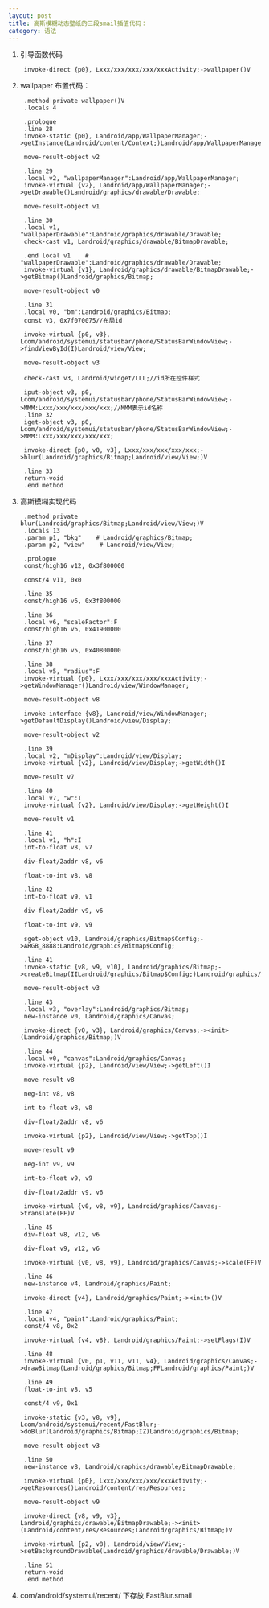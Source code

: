 ```yaml
---
layout: post
title: 高斯模糊动态壁纸的三段smail插值代码：
category: 语法
---
```




1. 引导函数代码

		invoke-direct {p0}, Lxxx/xxx/xxx/xxx/xxxActivity;->wallpaper()V

2. wallpaper 布置代码：

        .method private wallpaper()V
        .locals 4
        
        .prologue
        .line 28
        invoke-static {p0}, Landroid/app/WallpaperManager;->getInstance(Landroid/content/Context;)Landroid/app/WallpaperManager;
        
        move-result-object v2
        
        .line 29
        .local v2, "wallpaperManager":Landroid/app/WallpaperManager;
        invoke-virtual {v2}, Landroid/app/WallpaperManager;->getDrawable()Landroid/graphics/drawable/Drawable;
        
        move-result-object v1
        
        .line 30
        .local v1, "wallpaperDrawable":Landroid/graphics/drawable/Drawable;
        check-cast v1, Landroid/graphics/drawable/BitmapDrawable;
        
        .end local v1    # "wallpaperDrawable":Landroid/graphics/drawable/Drawable;
        invoke-virtual {v1}, Landroid/graphics/drawable/BitmapDrawable;->getBitmap()Landroid/graphics/Bitmap;
        
        move-result-object v0
        
        .line 31
        .local v0, "bm":Landroid/graphics/Bitmap;
        const v3, 0x7f070075//布局id
        
        invoke-virtual {p0, v3}, Lcom/android/systemui/statusbar/phone/StatusBarWindowView;->findViewById(I)Landroid/view/View;
        
        move-result-object v3
        
        check-cast v3, Landroid/widget/LLL;//id所在控件样式
        
        iput-object v3, p0, Lcom/android/systemui/statusbar/phone/StatusBarWindowView;->MMM:Lxxx/xxx/xxx/xxx/xxx;//MMM表示id名称
        .line 32
        iget-object v3, p0, Lcom/android/systemui/statusbar/phone/StatusBarWindowView;->MMM:Lxxx/xxx/xxx/xxx/xxx;
        
        invoke-direct {p0, v0, v3}, Lxxx/xxx/xxx/xxx/xxx;->blur(Landroid/graphics/Bitmap;Landroid/view/View;)V
        
        .line 33
        return-void
        .end method

3. 高斯模糊实现代码

        .method private blur(Landroid/graphics/Bitmap;Landroid/view/View;)V
        .locals 13
        .param p1, "bkg"    # Landroid/graphics/Bitmap;
        .param p2, "view"    # Landroid/view/View;
        
        .prologue
        const/high16 v12, 0x3f800000
        
        const/4 v11, 0x0
        
        .line 35
        const/high16 v6, 0x3f800000
        
        .line 36
        .local v6, "scaleFactor":F
        const/high16 v6, 0x41900000
        
        .line 37
        const/high16 v5, 0x40800000
        
        .line 38
        .local v5, "radius":F
        invoke-virtual {p0}, Lxxx/xxx/xxx/xxx/xxxActivity;->getWindowManager()Landroid/view/WindowManager;
        
        move-result-object v8
        
        invoke-interface {v8}, Landroid/view/WindowManager;->getDefaultDisplay()Landroid/view/Display;
        
        move-result-object v2
        
        .line 39
        .local v2, "mDisplay":Landroid/view/Display;
        invoke-virtual {v2}, Landroid/view/Display;->getWidth()I
        
        move-result v7
        
        .line 40
        .local v7, "w":I
        invoke-virtual {v2}, Landroid/view/Display;->getHeight()I
        
        move-result v1
        
        .line 41
        .local v1, "h":I
        int-to-float v8, v7
        
        div-float/2addr v8, v6
        
        float-to-int v8, v8
        
        .line 42
        int-to-float v9, v1
        
        div-float/2addr v9, v6
        
        float-to-int v9, v9
        
        sget-object v10, Landroid/graphics/Bitmap$Config;->ARGB_8888:Landroid/graphics/Bitmap$Config;
        
        .line 41
        invoke-static {v8, v9, v10}, Landroid/graphics/Bitmap;->createBitmap(IILandroid/graphics/Bitmap$Config;)Landroid/graphics/Bitmap;
        
        move-result-object v3
        
        .line 43
        .local v3, "overlay":Landroid/graphics/Bitmap;
        new-instance v0, Landroid/graphics/Canvas;
        
        invoke-direct {v0, v3}, Landroid/graphics/Canvas;-><init>(Landroid/graphics/Bitmap;)V
        
        .line 44
        .local v0, "canvas":Landroid/graphics/Canvas;
        invoke-virtual {p2}, Landroid/view/View;->getLeft()I
        
        move-result v8
        
        neg-int v8, v8
        
        int-to-float v8, v8
        
        div-float/2addr v8, v6
        
        invoke-virtual {p2}, Landroid/view/View;->getTop()I
        
        move-result v9
        
        neg-int v9, v9
        
        int-to-float v9, v9
        
        div-float/2addr v9, v6
        
        invoke-virtual {v0, v8, v9}, Landroid/graphics/Canvas;->translate(FF)V
        
        .line 45
        div-float v8, v12, v6
        
        div-float v9, v12, v6
        
        invoke-virtual {v0, v8, v9}, Landroid/graphics/Canvas;->scale(FF)V
        
        .line 46
        new-instance v4, Landroid/graphics/Paint;
        
        invoke-direct {v4}, Landroid/graphics/Paint;-><init>()V
        
        .line 47
        .local v4, "paint":Landroid/graphics/Paint;
        const/4 v8, 0x2
        
        invoke-virtual {v4, v8}, Landroid/graphics/Paint;->setFlags(I)V
        
        .line 48
        invoke-virtual {v0, p1, v11, v11, v4}, Landroid/graphics/Canvas;->drawBitmap(Landroid/graphics/Bitmap;FFLandroid/graphics/Paint;)V
        
        .line 49
        float-to-int v8, v5
        
        const/4 v9, 0x1
        
        invoke-static {v3, v8, v9}, Lcom/android/systemui/recent/FastBlur;->doBlur(Landroid/graphics/Bitmap;IZ)Landroid/graphics/Bitmap;
        
        move-result-object v3
        
        .line 50
        new-instance v8, Landroid/graphics/drawable/BitmapDrawable;
        
        invoke-virtual {p0}, Lxxx/xxx/xxx/xxx/xxxActivity;->getResources()Landroid/content/res/Resources;
        
        move-result-object v9
        
        invoke-direct {v8, v9, v3}, Landroid/graphics/drawable/BitmapDrawable;-><init>(Landroid/content/res/Resources;Landroid/graphics/Bitmap;)V
        
        invoke-virtual {p2, v8}, Landroid/view/View;->setBackgroundDrawable(Landroid/graphics/drawable/Drawable;)V
        
        .line 51
        return-void
        .end method

4. com/android/systemui/recent/ 下存放 FastBlur.smail

